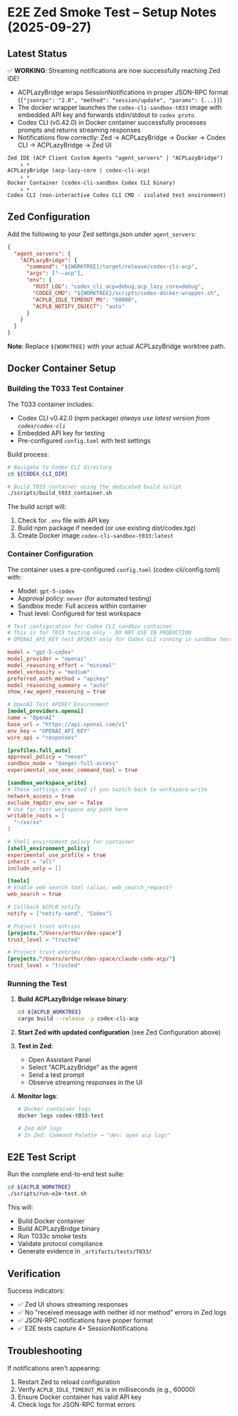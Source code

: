 # E2E Zed Smoke Test – Setup Notes (2025-09-27)

## Latest Status

✅ **WORKING**: Streaming notifications are now successfully reaching Zed IDE!

- ACPLazyBridge wraps SessionNotifications in proper JSON-RPC format (`{"jsonrpc": "2.0", "method": "session/update", "params": {...}}`)
- The docker wrapper launches the `codex-cli-sandbox-t033` image with embedded API key and forwards stdin/stdout to `codex proto`
- Codex CLI (v0.42.0) in Docker container successfully processes prompts and returns streaming responses
- Notifications flow correctly: Zed → ACPLazyBridge → Docker → Codex CLI → ACPLazyBridge → Zed UI

```text
Zed IDE (ACP Client Custom Agents "agent_servers" | "ACPLazyBridge")
    ↓ ↑
ACPLazyBridge (acp-lazy-core | codex-cli-acp)
    ↓ ↑
Docker Container (codex-cli-sandbox Codex CLI binary)
    ↓ ↑
Codex CLI (non-interactive Codex CLI CMD - isolated test environment)
```

## Zed Configuration

Add the following to your Zed settings.json under `agent_servers`:

```json
{
  "agent_servers": {
    "ACPLazyBridge": {
      "command": "${WORKTREE}/target/release/codex-cli-acp",
      "args": ["--acp"],
      "env": {
        "RUST_LOG": "codex_cli_acp=debug,acp_lazy_core=debug",
        "CODEX_CMD": "${WORKTREE}/scripts/codex-docker-wrapper.sh",
        "ACPLB_IDLE_TIMEOUT_MS": "60000",
        "ACPLB_NOTIFY_INJECT": "auto"
      }
    }
  }
}
```

**Note**: Replace `${WORKTREE}` with your actual ACPLazyBridge worktree path.

## Docker Container Setup

### Building the T033 Test Container

The T033 container includes:

- Codex CLI v0.42.0 (npm package) _always use latest version from `codex/codex-cli`_
- Embedded API key for testing
- Pre-configured `config.toml` with test settings

Build process:

```bash
# Navigate to Codex CLI directory
cd ${CODEX_CLI_DIR}

# Build T033 container using the dedicated build script
./scripts/build_t033_container.sh
```

The build script will:

1. Check for `.env` file with API key
2. Build npm package if needed (or use existing dist/codex.tgz)
3. Create Docker image `codex-cli-sandbox-t033:latest`

### Container Configuration

The container uses a pre-configured `config.toml` (codex-cli/config.toml) with:

- Model: `gpt-5-codex`
- Approval policy: `never` (for automated testing)
- Sandbox mode: Full access within container
- Trust level: Configured for test workspace

```toml
# Test configuration for Codex CLI sandbox container
# This is for T033 testing only - DO NOT USE IN PRODUCTION
# OPENAI_API_KEY test APIKEY only for Codex CLI running in sandbox testing environment

model = "gpt-5-codex"
model_provider = "openai"
model_reasoning_effort = "minimal"
model_verbosity = "medium"
preferred_auth_method = "apikey"
model_reasoning_summary = "auto"
show_raw_agent_reasoning = true

# OpenAI Test APIKEY Environment
[model_providers.openai]
name = "OpenAI"
base_url = "https://api.openai.com/v1"
env_key = "OPENAI_API_KEY"
wire_api = "responses"

[profiles.full_auto]
approval_policy = "never"
sandbox_mode = "danger-full-access"
experimental_use_exec_command_tool = true

[sandbox_workspace_write]
# These settings are used if you switch back to workspace-write
network_access = true
exclude_tmpdir_env_var = false
# Use for test workspace any path here
writable_roots = [
  "~/xx/xx"
]

# Shell environment policy for container
[shell_environment_policy]
experimental_use_profile = true
inherit = "all"
include_only = []

[tools]
# Enable web search tool (alias: web_search_request)
web_search = true

# Callback ACPLB notify
notify = ["notify-send", "Codex"]

# Project trust entries
[projects."/Users/arthur/dev-space"]
trust_level = "trusted"

# Project trust entries
[projects."/Users/arthur/dev-space/claude-code-acp/"]
trust_level = "trusted"

```

### Running the Test

1. **Build ACPLazyBridge release binary**:

   ```bash
   cd ${ACPLB_WORKTREE}
   cargo build --release -p codex-cli-acp
   ```

2. **Start Zed with updated configuration** (see Zed Configuration above)

3. **Test in Zed**:

   - Open Assistant Panel
   - Select "ACPLazyBridge" as the agent
   - Send a test prompt
   - Observe streaming responses in the UI

4. **Monitor logs**:

   ```bash
   # Docker container logs
   docker logs codex-t033-test

   # Zed ACP logs
   # In Zed: Command Palette → "dev: open acp logs"
   ```

## E2E Test Script

Run the complete end-to-end test suite:

```bash
cd ${ACPLB_WORKTREE}
./scripts/run-e2e-test.sh
```

This will:

- Build Docker container
- Build ACPLazyBridge binary
- Run T033c smoke tests
- Validate protocol compliance
- Generate evidence in `_artifacts/tests/T033/`

## Verification

Success indicators:

- ✅ Zed UI shows streaming responses
- ✅ No "received message with neither id nor method" errors in Zed logs
- ✅ JSON-RPC notifications have proper format
- ✅ E2E tests capture 4+ SessionNotifications

## Troubleshooting

If notifications aren't appearing:

1. Restart Zed to reload configuration
2. Verify `ACPLB_IDLE_TIMEOUT_MS` is in milliseconds (e.g., 60000)
3. Ensure Docker container has valid API key
4. Check logs for JSON-RPC format errors
